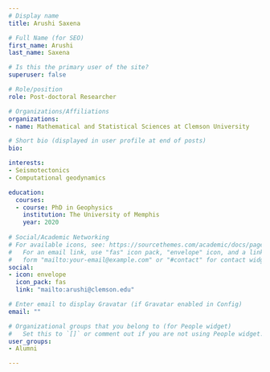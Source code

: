 ```yaml
---
# Display name
title: Arushi Saxena

# Full Name (for SEO)
first_name: Arushi
last_name: Saxena

# Is this the primary user of the site?
superuser: false

# Role/position
role: Post-doctoral Researcher

# Organizations/Affiliations
organizations:
- name: Mathematical and Statistical Sciences at Clemson University

# Short bio (displayed in user profile at end of posts)
bio: 

interests:
- Seismotectonics
- Computational geodynamics

education:
  courses:
  - course: PhD in Geophysics
    institution: The University of Memphis
    year: 2020
  
# Social/Academic Networking
# For available icons, see: https://sourcethemes.com/academic/docs/page-builder/#icons
#   For an email link, use "fas" icon pack, "envelope" icon, and a link in the
#   form "mailto:your-email@example.com" or "#contact" for contact widget.
social:
- icon: envelope
  icon_pack: fas
  link: "mailto:arushi@clemson.edu"

# Enter email to display Gravatar (if Gravatar enabled in Config)
email: ""

# Organizational groups that you belong to (for People widget)
#   Set this to `[]` or comment out if you are not using People widget.
user_groups:
- Alumni 

---
```


